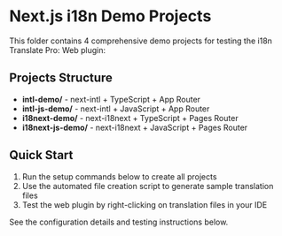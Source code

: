 # Next.js i18n Demo Projects

This folder contains 4 comprehensive demo projects for testing the i18n Translate Pro: Web plugin:

## Projects Structure

- **intl-demo/** - next-intl + TypeScript + App Router
- **intl-js-demo/** - next-intl + JavaScript + App Router  
- **i18next-demo/** - next-i18next + TypeScript + Pages Router
- **i18next-js-demo/** - next-i18next + JavaScript + Pages Router

## Quick Start

1. Run the setup commands below to create all projects
2. Use the automated file creation script to generate sample translation files
3. Test the web plugin by right-clicking on translation files in your IDE

See the configuration details and testing instructions below.